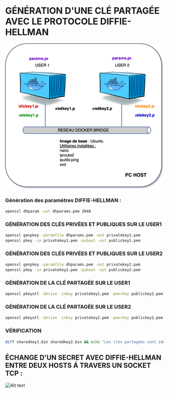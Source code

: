 # GÉNÉRATION D'UNE CLÉ PARTAGÉE AVEC LE PROTOCOLE DIFFIE-HELLMAN
![Alt text](diff.svg)
### Génération des paramètres DIFFIE-HELLMAN :
```bash
openssl dhparam -out dhparams.pem 2048
```
### GÉNÉRATION DES CLÉS PRIVÉES ET PUBLIQUES SUR LE USER1
```bash
openssl genpkey -paramfile dhparams.pem -out privatekey1.pem
openssl pkey -in privatekey1.pem -pubout -out publickey1.pem
```
### GÉNÉRATION DES CLÉS PRIVÉES ET PUBLIQUES SUR LE USER2
```bash
openssl genpkey -paramfile dhparams.pem -out privatekey2.pem
openssl pkey -in privatekey2.pem -pubout -out publickey2.pem
```
### GÉNÉRATION DE LA CLÉ PARTAGÉE SUR LE USER1
```bash
openssl pkeyutl -derive -inkey privatekey1.pem -peerkey publickey2.pem -out sharedkey1.bin
```
### GÉNÉRATION DE LA CLÉ PARTAGÉE SUR LE USER2
```bash
openssl pkeyutl -derive -inkey privatekey2.pem -peerkey publickey1.pem -out sharedkey2.bin
```
### VÉRIFICATION
```bash
diff sharedkey1.bin sharedkey2.bin && echo "Les clés partagées sont identiques" || echo "Les clés partagées sont différentes"
```
## ÉCHANGE D'UN SECRET AVEC DIFFIE-HELLMAN ENTRE DEUX HOSTS Á TRAVERS UN SOCKET TCP :
![Alt text](diffie.svg)

